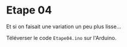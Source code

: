 # Etape 04

Et si on faisait une variation un peu plus lisse...

Téléverser le code `Etape04.ino` sur l'Arduino.